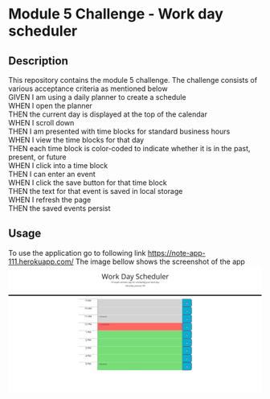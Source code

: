 # Module 5 Challenge - Work day scheduler

## Description
This repository contains the module 5 challenge. The challenge consists of various acceptance criteria as mentioned below</br>
GIVEN I am using a daily planner to create a schedule</br>
WHEN I open the planner</br>
THEN the current day is displayed at the top of the calendar</br>
WHEN I scroll down</br>
THEN I am presented with time blocks for standard business hours</br>
WHEN I view the time blocks for that day</br>
THEN each time block is color-coded to indicate whether it is in the past, present, or future</br>
WHEN I click into a time block</br>
THEN I can enter an event</br>
WHEN I click the save button for that time block</br>
THEN the text for that event is saved in local storage</br>
WHEN I refresh the page</br>
THEN the saved events persist</br>

## Usage
To use the application go to following link https://note-app-111.herokuapp.com/
The image bellow shows the screenshot of the app
![alt text](Assets/Screenshot.jpg)